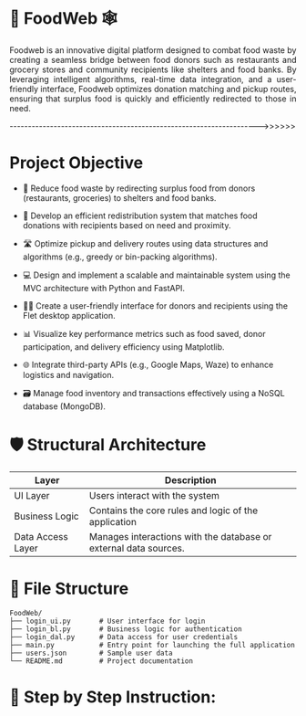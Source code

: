 # 🥝 FoodWeb  🕸 

<p align="justify">
Foodweb is an innovative digital platform designed to combat food waste by creating a seamless bridge between food donors such as restaurants and grocery stores and community recipients like shelters and food banks. By leveraging intelligent algorithms, real-time data integration, and a user-friendly interface, Foodweb optimizes donation matching and pickup routes, ensuring that surplus food is quickly and efficiently redirected to those in need. 
</p>
-------------------------------------------------------------------->>>>>>

# Project Objective
- 🥗 Reduce food waste by redirecting surplus food from donors (restaurants, groceries) to shelters and food banks.

- 🔄 Develop an efficient redistribution system that matches food donations with recipients based on need and proximity.

- 🛣️ Optimize pickup and delivery routes using data structures and algorithms (e.g., greedy or bin-packing algorithms).

- 💻 Design and implement a scalable and maintainable system using the MVC architecture with Python and FastAPI.

- 🧑‍💼 Create a user-friendly interface for donors and recipients using the Flet desktop application.

- 📊 Visualize key performance metrics such as food saved, donor participation, and delivery efficiency using Matplotlib.

- 🌐 Integrate third-party APIs (e.g., Google Maps, Waze) to enhance logistics and navigation.

- 🗃️ Manage food inventory and transactions effectively using a NoSQL database (MongoDB).

# 🛡️ Structural Architecture
| Layer | Description | 
|----------|----------|
| UI Layer  | Users interact with the system  | 
| Business Logic  | Contains the core rules and logic of the application  | 
| Data Access Layer  | Manages interactions with the database or external data sources.  |

# 💾 File Structure
<pre><code>FoodWeb/
├── login_ui.py       # User interface for login
├── login_bl.py       # Business logic for authentication
├── login_dal.py      # Data access for user credentials
├── main.py           # Entry point for launching the full application
├── users.json        # Sample user data
└── README.md         # Project documentation </code></pre>

# 📢 Step by Step Instruction:
<pre><code> 
